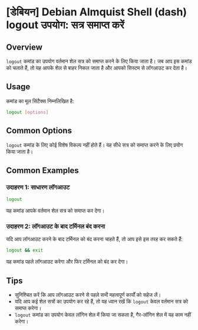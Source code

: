 # [डेबियन] Debian Almquist Shell (dash) logout उपयोग: सत्र समाप्त करें

## Overview
`logout` कमांड का उपयोग वर्तमान शेल सत्र को समाप्त करने के लिए किया जाता है। जब आप इस कमांड को चलाते हैं, तो यह आपके शेल से बाहर निकल जाता है और आपको सिस्टम से लॉगआउट कर देता है।

## Usage
कमांड का मूल सिंटैक्स निम्नलिखित है:

```bash
logout [options]
```

## Common Options
`logout` कमांड के लिए कोई विशेष विकल्प नहीं होते हैं। यह सीधे सत्र को समाप्त करने के लिए प्रयोग किया जाता है।

## Common Examples

### उदाहरण 1: साधारण लॉगआउट
```bash
logout
```
यह कमांड आपके वर्तमान शेल सत्र को समाप्त कर देगा।

### उदाहरण 2: लॉगआउट के बाद टर्मिनल बंद करना
यदि आप लॉगआउट करने के बाद टर्मिनल को बंद करना चाहते हैं, तो आप इसे इस तरह कर सकते हैं:
```bash
logout && exit
```
यह कमांड पहले लॉगआउट करेगा और फिर टर्मिनल को बंद कर देगा।

## Tips
- सुनिश्चित करें कि आप लॉगआउट करने से पहले सभी महत्वपूर्ण कार्यों को सहेज लें।
- यदि आप कई शेल सत्रों का उपयोग कर रहे हैं, तो यह ध्यान रखें कि `logout` केवल वर्तमान सत्र को समाप्त करेगा। 
- `logout` कमांड का उपयोग केवल लॉगिन शेल में किया जा सकता है, गैर-लॉगिन शेल में यह काम नहीं करेगा।